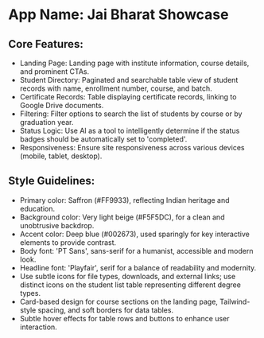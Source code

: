 # **App Name**: Jai Bharat Showcase

## Core Features:

- Landing Page: Landing page with institute information, course details, and prominent CTAs.
- Student Directory: Paginated and searchable table view of student records with name, enrollment number, course, and batch.
- Certificate Records: Table displaying certificate records, linking to Google Drive documents.
- Filtering: Filter options to search the list of students by course or by graduation year.
- Status Logic: Use AI as a tool to intelligently determine if the status badges should be automatically set to 'completed'.
- Responsiveness: Ensure site responsiveness across various devices (mobile, tablet, desktop).

## Style Guidelines:

- Primary color: Saffron (#FF9933), reflecting Indian heritage and education.
- Background color: Very light beige (#F5F5DC), for a clean and unobtrusive backdrop.
- Accent color: Deep blue (#002673), used sparingly for key interactive elements to provide contrast.
- Body font: 'PT Sans', sans-serif for a humanist, accessible and modern look.
- Headline font: 'Playfair', serif for a balance of readability and modernity.
- Use subtle icons for file types, downloads, and external links; use distinct icons on the student list table representing different degree types.
- Card-based design for course sections on the landing page, Tailwind-style spacing, and soft borders for data tables.
- Subtle hover effects for table rows and buttons to enhance user interaction.